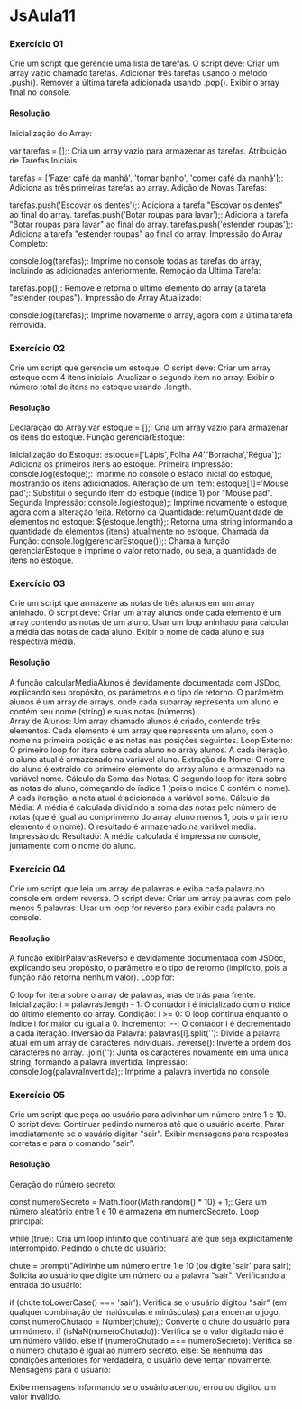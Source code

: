 # JsAula11
<h3>Exercício 01</h3>
<p>Crie um script que gerencie uma lista de tarefas. O script deve:
Criar um array vazio chamado tarefas.
Adicionar três tarefas usando o método .push().
Remover a última tarefa adicionada usando .pop().
Exibir o array final no console.</p>
<h4>Resolução</h4>
<p>Inicialização do Array:

var tarefas = [];: Cria um array vazio para armazenar as tarefas.
Atribuição de Tarefas Iniciais:

tarefas = ['Fazer café da manhã', 'tomar banho', 'comer café da manhã'];: Adiciona as três primeiras tarefas ao array.
Adição de Novas Tarefas:

tarefas.push('Escovar os dentes');: Adiciona a tarefa "Escovar os dentes" ao final do array.
tarefas.push('Botar roupas para lavar');: Adiciona a tarefa "Botar roupas para lavar" ao final do array.
tarefas.push('estender roupas');: Adiciona a tarefa "estender roupas" ao final do array.
Impressão do Array Completo:

console.log(tarefas);: Imprime no console todas as tarefas do array, incluindo as adicionadas anteriormente.
Remoção da Última Tarefa:

tarefas.pop();: Remove e retorna o último elemento do array (a tarefa "estender roupas").
Impressão do Array Atualizado:

console.log(tarefas);: Imprime novamente o array, agora com a última tarefa removida.</p>

<h3>Exercício 02</h3>
<p>Crie um script que gerencie um estoque. O script deve:
Criar um array estoque com 4 itens iniciais.
Atualizar o segundo item no array.
Exibir o número total de itens no estoque usando .length.</p>

<h4>Resolução</h4>
<p>
Declaração do Array:var estoque = [];: Cria um array vazio para armazenar os itens do estoque.
Função gerenciarEstoque:

Inicialização do Estoque:
estoque=['Lápis','Folha A4','Borracha','Régua'];: Adiciona os primeiros itens ao estoque.
Primeira Impressão:
console.log(estoque);: Imprime no console o estado inicial do estoque, mostrando os itens adicionados.
Alteração de um Item:
estoque[1]='Mouse pad';: Substitui o segundo item do estoque (índice 1) por "Mouse pad".
Segunda Impressão:
console.log(estoque);: Imprime novamente o estoque, agora com a alteração feita.
Retorno da Quantidade:
returnQuantidade de elementos no estoque: ${estoque.length};: Retorna uma string informando a quantidade de elementos (itens) atualmente no estoque.
Chamada da Função:
console.log(gerenciarEstoque());: Chama a função gerenciarEstoque e imprime o valor retornado, ou seja, a quantidade de itens no estoque.</p>

<h3>Exercício 03</h3>
<p>Crie um script que armazene as notas de três alunos em um array aninhado. O script deve:
Criar um array alunos onde cada elemento é um array contendo as notas de um aluno.
Usar um loop aninhado para calcular a média das notas de cada aluno.
Exibir o nome de cada aluno e sua respectiva média.</p>
<h4>Resolução</h4>
<p>
A função calcularMediaAlunos é devidamente documentada com JSDoc, explicando seu propósito, os parâmetros e o tipo de retorno.
O parâmetro alunos é um array de arrays, onde cada subarray representa um aluno e contém seu nome (string) e suas notas (números).<br>
Array de Alunos:
Um array chamado alunos é criado, contendo três elementos. Cada elemento é um array que representa um aluno, com o nome na primeira posição e as notas nas posições seguintes.
Loop Externo:
O primeiro loop for itera sobre cada aluno no array alunos.
A cada iteração, o aluno atual é armazenado na variável aluno.
Extração do Nome:
O nome do aluno é extraído do primeiro elemento do array aluno e armazenado na variável nome.
Cálculo da Soma das Notas:
O segundo loop for itera sobre as notas do aluno, começando do índice 1 (pois o índice 0 contém o nome).
A cada iteração, a nota atual é adicionada à variável soma.
Cálculo da Média:
A média é calculada dividindo a soma das notas pelo número de notas (que é igual ao comprimento do array aluno menos 1, pois o primeiro elemento é o nome).
O resultado é armazenado na variável media.
Impressão do Resultado:
A média calculada é impressa no console, juntamente com o nome do aluno.</p>

<h3>Exercício 04</h3>
<p>Crie um script que leia um array de palavras e exiba cada palavra no console em ordem reversa. O script deve:
Criar um array palavras com pelo menos 5 palavras.
Usar um loop for reverso para exibir cada palavra no console.</p>
<h4>Resolução</h4>
<p>
A função exibirPalavrasReverso é devidamente documentada com JSDoc, explicando seu propósito, o parâmetro e o tipo de retorno (implícito, pois a função não retorna nenhum valor).
Loop for:

O loop for itera sobre o array de palavras, mas de trás para frente.
Inicialização: i = palavras.length - 1: O contador i é inicializado com o índice do último elemento do array.
Condição: i >= 0: O loop continua enquanto o índice i for maior ou igual a 0.
Incremento: i--: O contador i é decrementado a cada iteração.
Inversão da Palavra:
palavras[i].split(''): Divide a palavra atual em um array de caracteres individuais.
.reverse(): Inverte a ordem dos caracteres no array.
.join(''): Junta os caracteres novamente em uma única string, formando a palavra invertida.
Impressão:
console.log(palavraInvertida);: Imprime a palavra invertida no console.</p>

<h3>Exercício 05</h3>
<p>Crie um script que peça ao usuário para adivinhar um número entre 1 e 10. O script deve:
Continuar pedindo números até que o usuário acerte. Parar imediatamente se o usuário digitar "sair". Exibir
mensagens para respostas corretas e para o comando "sair".</p>
<h4>Resolução</h4>
<p>Geração do número secreto:

const numeroSecreto = Math.floor(Math.random() * 10) + 1;: Gera um número aleatório entre 1 e 10 e armazena em numeroSecreto.
Loop principal:

while (true): Cria um loop infinito que continuará até que seja explicitamente interrompido.
Pedindo o chute do usuário:

chute = prompt("Adivinhe um número entre 1 e 10 (ou digite 'sair' para sair);
 Solicita ao usuário que digite um número ou a palavra "sair".
Verificando a entrada do usuário:

if (chute.toLowerCase() === 'sair'): Verifica se o usuário digitou "sair" (em qualquer combinação de maiúsculas e minúsculas) para encerrar o jogo.
const numeroChutado = Number(chute);: Converte o chute do usuário para um número.
if (isNaN(numeroChutado)): Verifica se o valor digitado não é um número válido.
else if (numeroChutado === numeroSecreto): Verifica se o número chutado é igual ao número secreto.
else: Se nenhuma das condições anteriores for verdadeira, o usuário deve tentar novamente.
Mensagens para o usuário:

Exibe mensagens informando se o usuário acertou, errou ou digitou um valor inválido.</p>